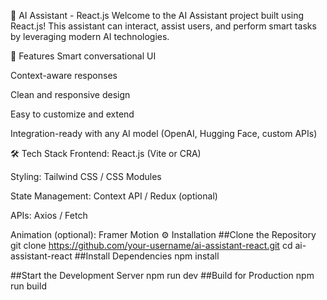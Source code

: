 🤖 AI Assistant - React.js
Welcome to the AI Assistant project built using React.js!
This assistant can interact, assist users, and perform smart tasks by leveraging modern AI technologies.

🚀 Features
Smart conversational UI

Context-aware responses

Clean and responsive design

Easy to customize and extend

Integration-ready with any AI model (OpenAI, Hugging Face, custom APIs)

🛠 Tech Stack
Frontend: React.js (Vite or CRA)

Styling: Tailwind CSS / CSS Modules

State Management: Context API / Redux (optional)

APIs: Axios / Fetch

Animation (optional): Framer Motion
⚙️ Installation
##Clone the Repository
git clone https://github.com/your-username/ai-assistant-react.git
cd ai-assistant-react
##Install Dependencies
npm install

##Start the Development Server
npm run dev
##Build for Production
npm run build